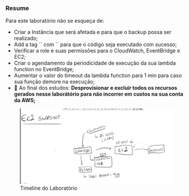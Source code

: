 <h3>Resume</h3>
<p>Para este laboratório não se esqueça de:</p>
<ul>
<li>Criar a Instância que será afetada e para que o backup possa ser realizado;</li>
<li>Add a tag `<key = backup>` com `<value = true>` para que o código seja executado com sucesso;</li>
<li>Verificar a role e suas permissões para o CloudWatch, EventBridge e EC2;</li>
<li>Criar o agendamento da periodicidade de execução da sua lambda function no EventBridge;</li>
<li>Aumentar o valor do timeout da lambda function para 1 min para caso sua função demore na execução;</li>
<li> 🚨 Ao final dos estudos: <b>Desprovisionar e excluir todos os recursos gerados nesse laborátório para não incorrer em custos na sua conta da AWS;</b></li>
</ul>

<figure>
<img src='./resume.png' alt="resumo do laboratório">
<figcaption> Timeline do Laboratório</figcaption>
</figcaption>